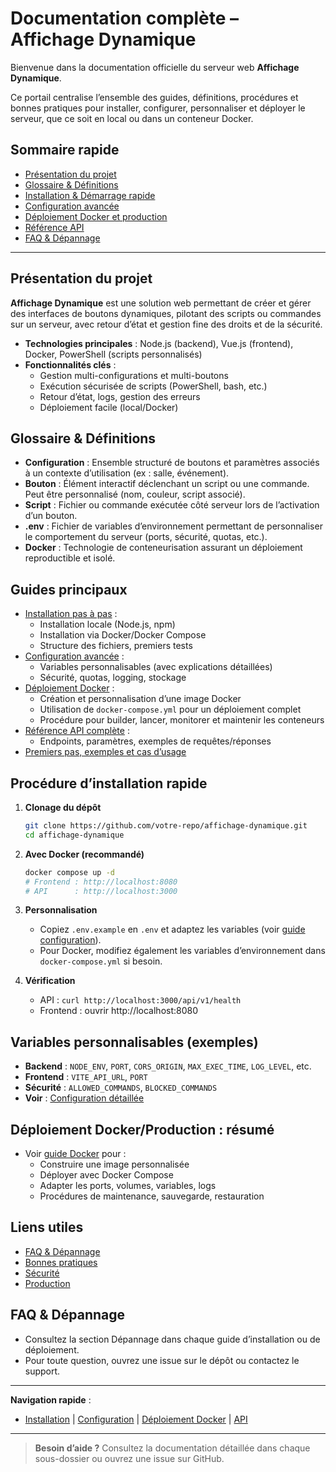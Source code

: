 # Documentation complète – Affichage Dynamique

Bienvenue dans la documentation officielle du serveur web **Affichage Dynamique**.

Ce portail centralise l’ensemble des guides, définitions, procédures et bonnes pratiques pour installer, configurer, personnaliser et déployer le serveur, que ce soit en local ou dans un conteneur Docker.

## Sommaire rapide

- [Présentation du projet](#présentation-du-projet)
- [Glossaire & Définitions](#glossaire--définitions)
- [Installation & Démarrage rapide](./getting-started/installation.md)
- [Configuration avancée](./getting-started/configuration.md)
- [Déploiement Docker et production](./deployment/docker.md)
- [Référence API](./api-reference/README.md)
- [FAQ & Dépannage](#faq--dépannage)

---

## Présentation du projet

**Affichage Dynamique** est une solution web permettant de créer et gérer des interfaces de boutons dynamiques, pilotant des scripts ou commandes sur un serveur, avec retour d’état et gestion fine des droits et de la sécurité.

- **Technologies principales** : Node.js (backend), Vue.js (frontend), Docker, PowerShell (scripts personnalisés)
- **Fonctionnalités clés** :
  - Gestion multi-configurations et multi-boutons
  - Exécution sécurisée de scripts (PowerShell, bash, etc.)
  - Retour d’état, logs, gestion des erreurs
  - Déploiement facile (local/Docker)

## Glossaire & Définitions

- **Configuration** : Ensemble structuré de boutons et paramètres associés à un contexte d’utilisation (ex : salle, événement).
- **Bouton** : Élément interactif déclenchant un script ou une commande. Peut être personnalisé (nom, couleur, script associé).
- **Script** : Fichier ou commande exécutée côté serveur lors de l’activation d’un bouton.
- **.env** : Fichier de variables d’environnement permettant de personnaliser le comportement du serveur (ports, sécurité, quotas, etc.).
- **Docker** : Technologie de conteneurisation assurant un déploiement reproductible et isolé.

## Guides principaux

- [Installation pas à pas](./getting-started/installation.md) :
  - Installation locale (Node.js, npm)
  - Installation via Docker/Docker Compose
  - Structure des fichiers, premiers tests
- [Configuration avancée](./getting-started/configuration.md) :
  - Variables personnalisables (avec explications détaillées)
  - Sécurité, quotas, logging, stockage
- [Déploiement Docker](./deployment/docker.md) :
  - Création et personnalisation d’une image Docker
  - Utilisation de `docker-compose.yml` pour un déploiement complet
  - Procédure pour builder, lancer, monitorer et maintenir les conteneurs
- [Référence API complète](./api-reference/README.md) :
  - Endpoints, paramètres, exemples de requêtes/réponses
- [Premiers pas, exemples et cas d’usage](./getting-started/first-steps.md)

## Procédure d’installation rapide

1. **Clonage du dépôt**
   ```sh
   git clone https://github.com/votre-repo/affichage-dynamique.git
   cd affichage-dynamique
   ```

2. **Avec Docker (recommandé)**
   ```sh
   docker compose up -d
   # Frontend : http://localhost:8080
   # API      : http://localhost:3000
   ```

3. **Personnalisation**
   - Copiez `.env.example` en `.env` et adaptez les variables (voir [guide configuration](./getting-started/configuration.md)).
   - Pour Docker, modifiez également les variables d’environnement dans `docker-compose.yml` si besoin.

4. **Vérification**
   - API : `curl http://localhost:3000/api/v1/health`
   - Frontend : ouvrir http://localhost:8080

## Variables personnalisables (exemples)

- **Backend** : `NODE_ENV`, `PORT`, `CORS_ORIGIN`, `MAX_EXEC_TIME`, `LOG_LEVEL`, etc.
- **Frontend** : `VITE_API_URL`, `PORT`
- **Sécurité** : `ALLOWED_COMMANDS`, `BLOCKED_COMMANDS`
- **Voir** : [Configuration détaillée](./getting-started/configuration.md)

## Déploiement Docker/Production : résumé

- Voir [guide Docker](./deployment/docker.md) pour :
  - Construire une image personnalisée
  - Déployer avec Docker Compose
  - Adapter les ports, volumes, variables, logs
  - Procédures de maintenance, sauvegarde, restauration

## Liens utiles

- [FAQ & Dépannage](#faq--dépannage)
- [Bonnes pratiques](./guides/best-practices.md)
- [Sécurité](./deployment/security.md)
- [Production](./deployment/production.md)

## FAQ & Dépannage

- Consultez la section Dépannage dans chaque guide d’installation ou de déploiement.
- Pour toute question, ouvrez une issue sur le dépôt ou contactez le support.

---

**Navigation rapide** :
- [Installation](./getting-started/installation.md) | [Configuration](./getting-started/configuration.md) | [Déploiement Docker](./deployment/docker.md) | [API](./api-reference/README.md)

---

> **Besoin d’aide ?** Consultez la documentation détaillée dans chaque sous-dossier ou ouvrez une issue sur GitHub.
